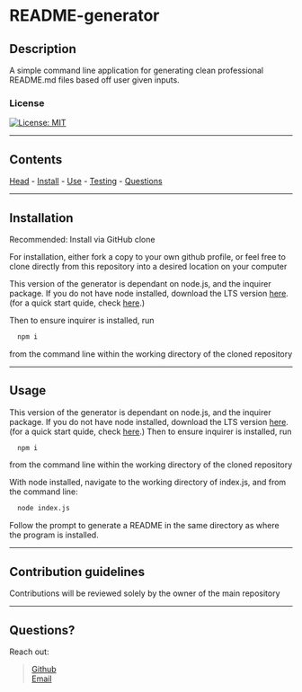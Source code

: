 # **README-generator**

  ## Description

A simple command line application for generating clean professional README.md files based off user given inputs.

  ### <a id='license'></a> License
[![License: MIT](https://img.shields.io/badge/License-MIT-blue.svg)](https://opensource.org/licenses/MIT)

---

  Contents
---
 [Head](#head) - [Install](#install) - [Use](#usage) - [Testing](#testing) - [Questions](#questions)

  ---

  ## <a id="install"></a> Installation

  Recommended: Install via GitHub clone

  For installation, either fork a copy to your own github profile, or feel free to clone directly from this repository into a desired location on your computer

  This version of the generator is dependant on node.js, and the inquirer package. If you do not have node installed, download the LTS version [here](https://nodejs.org/en/download).   
  (for a quick start quide, check [here](https://nodejs.org/en/docs/guides/getting-started-guide/).)

  Then to ensure inquirer is installed, run
  ```bash
    npm i
  ```
  from the command line within the working directory of the cloned repository

---

  ## <a id="usage"></a> Usage

This version of the generator is dependant on node.js, and the inquirer package. If you do not have node installed, download the LTS version [here](https://nodejs.org/en/download).   
(for a quick start quide, check [here](https://nodejs.org/en/docs/guides/getting-started-guide/).)
Then to ensure inquirer is installed, run
  ```bash
    npm i
  ```
  from the command line within the working directory of the cloned repository

With node installed, navigate to the working directory of index.js, and from the command line: 
  ```bash 
    node index.js 
  ``` 
Follow the prompt to generate a README in the same directory as where the program is installed.

---

  ## Contribution guidelines

  Contributions will be reviewed solely by the owner of the main repository

  ---

  ## <a id='questions'></a> Questions?
Reach out:
> [Github](https://github.com/Keaton-Brewster)  
[Email](mailto:keatonbrewsterdev@gmail.com)
